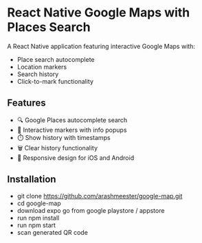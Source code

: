 # React Native Google Maps with Places Search

A React Native application featuring interactive Google Maps with:
- Place search autocomplete
- Location markers
- Search history
- Click-to-mark functionality

## Features

- 🔍 Google Places autocomplete search
- 📍 Interactive markers with info popups
- ⏱️ Show history with timestamps
- 🗑️ Clear history functionality
- 📱 Responsive design for iOS and Android

## Installation

* git clone https://github.com/arashmeester/google-map.git
* cd google-map
* download expo go from google playstore / appstore
* run npm install
* run npm start
* scan generated QR code
